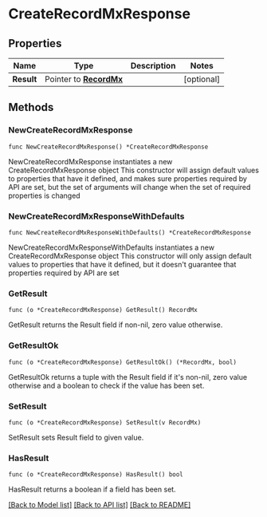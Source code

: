 # CreateRecordMxResponse

## Properties

Name | Type | Description | Notes
------------ | ------------- | ------------- | -------------
**Result** | Pointer to [**RecordMx**](RecordMx.md) |  | [optional] 

## Methods

### NewCreateRecordMxResponse

`func NewCreateRecordMxResponse() *CreateRecordMxResponse`

NewCreateRecordMxResponse instantiates a new CreateRecordMxResponse object
This constructor will assign default values to properties that have it defined,
and makes sure properties required by API are set, but the set of arguments
will change when the set of required properties is changed

### NewCreateRecordMxResponseWithDefaults

`func NewCreateRecordMxResponseWithDefaults() *CreateRecordMxResponse`

NewCreateRecordMxResponseWithDefaults instantiates a new CreateRecordMxResponse object
This constructor will only assign default values to properties that have it defined,
but it doesn't guarantee that properties required by API are set

### GetResult

`func (o *CreateRecordMxResponse) GetResult() RecordMx`

GetResult returns the Result field if non-nil, zero value otherwise.

### GetResultOk

`func (o *CreateRecordMxResponse) GetResultOk() (*RecordMx, bool)`

GetResultOk returns a tuple with the Result field if it's non-nil, zero value otherwise
and a boolean to check if the value has been set.

### SetResult

`func (o *CreateRecordMxResponse) SetResult(v RecordMx)`

SetResult sets Result field to given value.

### HasResult

`func (o *CreateRecordMxResponse) HasResult() bool`

HasResult returns a boolean if a field has been set.


[[Back to Model list]](../README.md#documentation-for-models) [[Back to API list]](../README.md#documentation-for-api-endpoints) [[Back to README]](../README.md)


